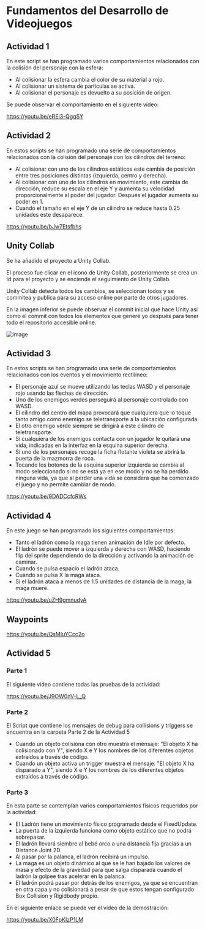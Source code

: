 # Fundamentos del Desarrollo de Videojuegos

## Actividad 1

En este script se han programado varios comportamientos relacionados con la colisión del personaje con la esfera:
* Al colisionar la esfera cambia el color de su material a rojo.
* Al colisionar un sistema de particulas se activa.
* Al colisionar el personaje es devuelto a su posición de origen.

Se puede observar el comportamiento en el siguiente vídeo:

https://youtu.be/eREl3-QgqSY

## Actividad 2

En estos scripts se han programado una serie de comportamientos relacionados con la colisión del personaje con los cilindros del terreno:
* Al colisionar con uno de los cilindros estáticos este cambia de posición entre tres posiciones distintas (izquierda, centro y derecha).
* Al colisionar con uno de los cilindros en movimiento, este cambia de dirección, reduce su escala en el eje Y y aumenta su velocidad proporcionalmente al poder del jugador. Después el jugador aumenta su poder en 1. 
* Cuando el tamaño en el eje Y de un cilindro se reduce hasta 0.25 unidades este desaparece.

https://youtu.be/bJw7Etsfbhs

## Unity Collab

Se ha añadido el proyecto a Unity Collab.

El proceso fue clicar en el icono de Unity Collab, posteriormente se crea un Id para el proyecto y se enciende el seguimiento de Unity Collab.

Unity Collab detecta todos los cambios, se seleccionan todos y se commitea y publica para su acceso online por parte de otros jugadores.

En la imagen inferior se puede observar el commit inicial que hace Unity así como el commit con todos los elementos que generé yo después para tener todo el repositorio accesible online.

![image](https://user-images.githubusercontent.com/5501664/138852336-ac80d130-b85b-4505-b6ef-867311957bea.png)

## Actividad 3

En estos scripts se han programado una serie de comportamientos relacionados con los eventos y el movimiento rectilíneo:
* El personaje azul se mueve utilizando las teclas WASD y el personaje rojo usando las flechas de dirección.
* Uno de los enemigos verdes perseguirá al personaje controlado con WASD.
* El cilindro del centro del mapa provocará que cualquiera que lo toque tanto amigo como enemigo se teletransporte a la ubicación configurada.
* El otro enemigo verde siempre se dirigirá a este cilindro de teletransporte.
* Si cualquiera de los enemigos contacta con un jugador le quitará una vida, indicadas en la interfaz en la esquina superior derecha.
* Si uno de los personajes recoge la ficha flotante violeta se abrirá la puerta de la mazmorra de roca.
* Tocando los botones de la esquina superior izquierda se cambia al modo seleccionado si no se está ya en ese modo y no se ha perdido ninguna vida, ya que al perder una vida se considera que ha comenzado el juego y no permite cambiar de modo.

https://youtu.be/9DADCcfcRWs

## Actividad 4

En este juego se han programado los siguientes comportamientos:
* Tanto el ladrón como la maga tienen animación de Idle por defecto.
* El ladrón se puede mover a izquierda y derecha con WASD, haciendo flip del sprite dependiendo de la dirección y activando la animación de caminar.
* Cuando se pulsa espacio el ladrón ataca.
* Cuando se pulsa X la maga ataca.
* Si el ladrón ataca a menos de 1.5 unidades de distancia de la maga, la maga muere.

https://youtu.be/uZH9gmnudyA

## Waypoints

https://youtu.be/QsMIuYCcc2o

## Actividad 5

### Parte 1

El siguiente video contiene todas las pruebas de la actividad:

https://youtu.be/J9OW0nV-L_Q

### Parte 2

El Script que contiene los mensajes de debug para collisions y triggers se encuentra en la carpeta Parte 2 de la Actividad 5
* Cuando un objeto colisiona con otro muestra el mensaje: "El objeto X ha colisionado con Y", siendo X e Y los nombres de los diferentes objetos extraídos a través de código.
* Cuando un objeto activa un trigger muestra el mensaje: "El objeto X ha disparado a Y", siendo X e Y los nombres de los diferentes objetos extraídos a través de código.

### Parte 3

En esta parte se contemplan varios comportamientos físicos requeridos por la actividad:
* El Ladrón tiene un movimiento físico programado desde el FixedUpdate.
* La puerta de la izquierda funciona como objeto estático que no podrá sobrepasar.
* El ladrón llevará siembre al bebé orco a una distancia fija gracias a un Distance Joint 2D.
* Al pasar por la palanca, el ladrón recibirá un impulso.
* La maga es un objeto dinámico al que se le han bajado los valores de masa y efecto de la gravedad para que salga disparada cuando el ladrón la golpee tras acelerar en la palanca.
* El ladrón podrá pasar por detrás de los enemigos, ya que se encuentran en otra capa y no colisionará a pesar de que estos tengan configurado Box Collision y Rigidbody propio.

En el siguiente enlace se puede ver el vídeo de la demostración: 

https://youtu.be/X0FpKIzP1LM
